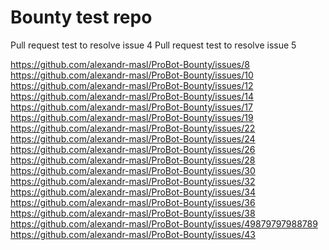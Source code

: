 # Bounty test repo

Pull request test to resolve issue 4
Pull request test to resolve issue 5

https://github.com/alexandr-masl/ProBot-Bounty/issues/8
https://github.com/alexandr-masl/ProBot-Bounty/issues/10
https://github.com/alexandr-masl/ProBot-Bounty/issues/12
https://github.com/alexandr-masl/ProBot-Bounty/issues/14
https://github.com/alexandr-masl/ProBot-Bounty/issues/17
https://github.com/alexandr-masl/ProBot-Bounty/issues/19
https://github.com/alexandr-masl/ProBot-Bounty/issues/22
https://github.com/alexandr-masl/ProBot-Bounty/issues/24
https://github.com/alexandr-masl/ProBot-Bounty/issues/26
https://github.com/alexandr-masl/ProBot-Bounty/issues/28
https://github.com/alexandr-masl/ProBot-Bounty/issues/30
https://github.com/alexandr-masl/ProBot-Bounty/issues/32
https://github.com/alexandr-masl/ProBot-Bounty/issues/34
https://github.com/alexandr-masl/ProBot-Bounty/issues/36
https://github.com/alexandr-masl/ProBot-Bounty/issues/38
https://github.com/alexandr-masl/ProBot-Bounty/issues/49879797988789
https://github.com/alexandr-masl/ProBot-Bounty/issues/43